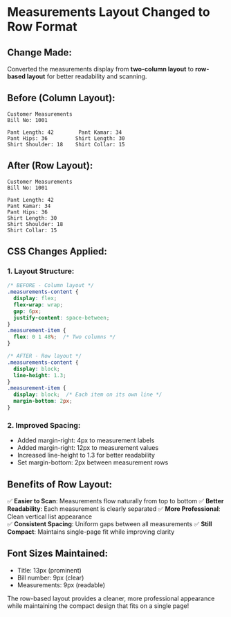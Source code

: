 # Measurements Layout Changed to Row Format

## Change Made:
Converted the measurements display from **two-column layout** to **row-based layout** for better readability and scanning.

## Before (Column Layout):
```
Customer Measurements
Bill No: 1001

Pant Length: 42        Pant Kamar: 34
Pant Hips: 36         Shirt Length: 30
Shirt Shoulder: 18    Shirt Collar: 15
```

## After (Row Layout):
```
Customer Measurements
Bill No: 1001

Pant Length: 42
Pant Kamar: 34
Pant Hips: 36
Shirt Length: 30
Shirt Shoulder: 18
Shirt Collar: 15
```

## CSS Changes Applied:

### 1. **Layout Structure:**
```css
/* BEFORE - Column layout */
.measurements-content {
  display: flex;
  flex-wrap: wrap;
  gap: 6px;
  justify-content: space-between;
}
.measurement-item {
  flex: 0 1 48%;  /* Two columns */
}

/* AFTER - Row layout */
.measurements-content {
  display: block;
  line-height: 1.3;
}
.measurement-item {
  display: block;  /* Each item on its own line */
  margin-bottom: 2px;
}
```

### 2. **Improved Spacing:**
- Added margin-right: 4px to measurement labels
- Added margin-right: 12px to measurement values  
- Increased line-height to 1.3 for better readability
- Set margin-bottom: 2px between measurement rows

## Benefits of Row Layout:

✅ **Easier to Scan**: Measurements flow naturally from top to bottom
✅ **Better Readability**: Each measurement is clearly separated
✅ **More Professional**: Clean vertical list appearance  
✅ **Consistent Spacing**: Uniform gaps between all measurements
✅ **Still Compact**: Maintains single-page fit while improving clarity

## Font Sizes Maintained:
- Title: 13px (prominent)
- Bill number: 9px (clear)  
- Measurements: 9px (readable)

The row-based layout provides a cleaner, more professional appearance while maintaining the compact design that fits on a single page!
